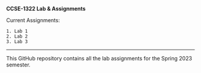 **CCSE-1322 Lab & Assignments**

Current Assignments:

    1. Lab 1
    2. Lab 2
    3. Lab 3

______________________
This GitHub repository contains all the lab assignments for 
the Spring 2023 semester.

